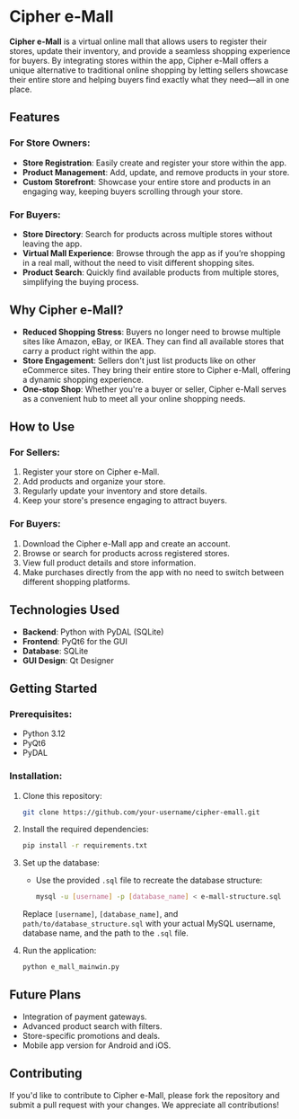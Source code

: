 # Cipher e-Mall

**Cipher e-Mall** is a virtual online mall that allows users to register their stores, update their inventory, and provide a seamless shopping experience for buyers. By integrating stores within the app, Cipher e-Mall offers a unique alternative to traditional online shopping by letting sellers showcase their entire store and helping buyers find exactly what they need—all in one place.

## Features

### For Store Owners:
- **Store Registration**: Easily create and register your store within the app.
- **Product Management**: Add, update, and remove products in your store.
- **Custom Storefront**: Showcase your entire store and products in an engaging way, keeping buyers scrolling through your store.
  
### For Buyers:
- **Store Directory**: Search for products across multiple stores without leaving the app.
- **Virtual Mall Experience**: Browse through the app as if you’re shopping in a real mall, without the need to visit different shopping sites.
- **Product Search**: Quickly find available products from multiple stores, simplifying the buying process.

## Why Cipher e-Mall?

- **Reduced Shopping Stress**: Buyers no longer need to browse multiple sites like Amazon, eBay, or IKEA. They can find all available stores that carry a product right within the app.
- **Store Engagement**: Sellers don't just list products like on other eCommerce sites. They bring their entire store to Cipher e-Mall, offering a dynamic shopping experience.
- **One-stop Shop**: Whether you're a buyer or seller, Cipher e-Mall serves as a convenient hub to meet all your online shopping needs.

## How to Use

### For Sellers:
1. Register your store on Cipher e-Mall.
2. Add products and organize your store.
3. Regularly update your inventory and store details.
4. Keep your store's presence engaging to attract buyers.

### For Buyers:
1. Download the Cipher e-Mall app and create an account.
2. Browse or search for products across registered stores.
3. View full product details and store information.
4. Make purchases directly from the app with no need to switch between different shopping platforms.

## Technologies Used
- **Backend**: Python with PyDAL (SQLite)
- **Frontend**: PyQt6 for the GUI
- **Database**: SQLite
- **GUI Design**: Qt Designer

## Getting Started

### Prerequisites:
- Python 3.12
- PyQt6
- PyDAL

### Installation:
1. Clone this repository:
   ```bash
   git clone https://github.com/your-username/cipher-emall.git
2. Install the required dependencies:
   ```bash
   pip install -r requirements.txt
3. Set up the database:
   - Use the provided `.sql` file to recreate the database structure:
     ```bash
     mysql -u [username] -p [database_name] < e-mall-structure.sql
     ```
   Replace `[username]`, `[database_name]`, and `path/to/database_structure.sql` with your actual MySQL username, database name, and the path to the `.sql` file.

4. Run the application:
   ```bash
   python e_mall_mainwin.py

## Future Plans

- Integration of payment gateways.
- Advanced product search with filters.
- Store-specific promotions and deals.
- Mobile app version for Android and iOS.

## Contributing

If you'd like to contribute to Cipher e-Mall, please fork the repository and submit a pull request with your changes. We appreciate all contributions!


